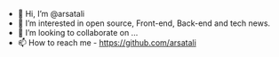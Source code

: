 - 👋 Hi, I’m @arsatali
- 👀 I’m interested in open source, Front-end, Back-end and tech news.
- 💞️ I’m looking to collaborate on ...
- 📫 How to reach me - https://github.com/arsatali

<!---
arsatali/arsatali is a ✨ special ✨ repository because its `README.md` (this file) appears on your GitHub profile.
You can click the Preview link to take a look at your changes.
--->
